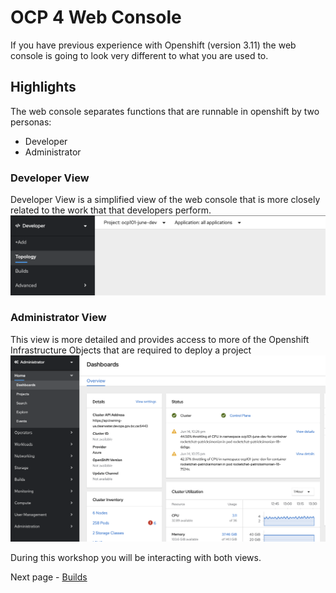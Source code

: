 # OCP 4 Web Console

If you have previous experience with Openshift (version 3.11) the web console is going to look very different
to what you are used to. 

## Highlights

The web console separates functions that are runnable in openshift by two personas:
- Developer
- Administrator


### Developer View

Developer View is a simplified view of the web console that is more closely related to the work that
that developers perform. 
<kbd>![developer view](./images/01b_console_view_01.png)</kbd>

### Administrator View

This view is more detailed and provides access to more of the Openshift Infrastructure Objects that are
required to deploy a project
<kbd>![admin view](./images/01b_console_view_02.png)</kbd>




During this workshop you will be interacting with both views.

Next page - [Builds](./02_builds.md)